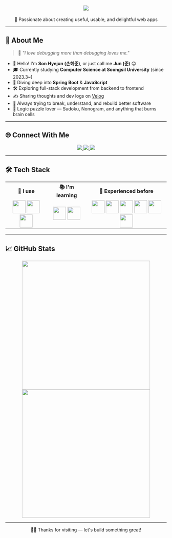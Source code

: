 <h1 align="center">
  <img src="https://readme-typing-svg.herokuapp.com?font=Fira+Code&size=28&duration=3500&center=true&vCenter=true&color=3DC5A0&width=600&height=70&lines=Hi+I'm+Hyejun👋;Aspiring+Full-Stack+Developer;Learning+Spring+Boot+and+JavaScript" />
</h1>

<p align="center">
  🧠 Passionate about creating useful, usable, and delightful web apps
</p>

---

## 🙋 About Me

> 🔧 *"I love debugging more than debugging loves me."*

- 👋 Hello! I'm **Son Hyejun (손혜준)**, or just call me **Jun (준)** 😊  
- 🎓 Currently studying **Computer Science at Soongsil University** (since 2023.3~)
- 🌱 Diving deep into **Spring Boot** & **JavaScript**
- 🛠️ Exploring full-stack development from backend to frontend
- ✍️ Sharing thoughts and dev logs on [Velog](https://velog.io/@son-hyejun)
- 🚀 Always trying to break, understand, and rebuild better software
- 🧩 Logic puzzle lover — Sudoku, Nonogram, and anything that burns brain cells

---

## 🌐 Connect With Me

<p align="center">
  <a href="https://velog.io/@son-hyejun">
    <img src="https://img.shields.io/badge/Velog-20C997?style=flat&logo=velog&logoColor=white"/>
  </a>
  <a href="mailto:h_jun0515@naver.com">
    <img src="https://img.shields.io/badge/Email-03C75A?style=flat&logo=naver&logoColor=white"/>
  </a>
  <a href="https://www.youtube.com/@HJ_15">
    <img src="https://img.shields.io/badge/YouTube-FF0000?style=flat&logo=youtube&logoColor=white"/>
  </a>
</p>

---

## 🛠️ Tech Stack

<table>
  <tr>
    <th>🔧 I use</th>
    <th>📚 I'm learning</th>
    <th>🧠 Experienced before</th>
  </tr>
  <tr>
    <td align="center">
      <img src="https://cdn.jsdelivr.net/gh/devicons/devicon/icons/java/java-original.svg" width="40" />
      <img src="https://cdn.jsdelivr.net/gh/devicons/devicon/icons/spring/spring-original.svg" width="40" />
      <img src="https://cdn.jsdelivr.net/gh/devicons/devicon/icons/javascript/javascript-original.svg" width="40" />
    </td>
    <td align="center">
      <img src="https://cdn.jsdelivr.net/gh/devicons/devicon/icons/spring/spring-original.svg" width="40" />
      <img src="https://cdn.jsdelivr.net/gh/devicons/devicon/icons/react/react-original.svg" width="40" />
    </td>
    <td align="center">
      <img src="https://cdn.jsdelivr.net/gh/devicons/devicon/icons/html5/html5-original.svg" width="40" />
      <img src="https://cdn.jsdelivr.net/gh/devicons/devicon/icons/css3/css3-original.svg" width="40" />
      <img src="https://cdn.jsdelivr.net/gh/devicons/devicon/icons/python/python-original.svg" width="40" />
      <img src="https://cdn.jsdelivr.net/gh/devicons/devicon/icons/c/c-original.svg" width="40" />
      <img src="https://cdn.jsdelivr.net/gh/devicons/devicon/icons/cplusplus/cplusplus-original.svg" width="40" />
      <img src="https://cdn.jsdelivr.net/gh/devicons/devicon/icons/android/android-original.svg" width="40" />
    </td>
  </tr>
</table>

---

## 📈 GitHub Stats

<p align="center">
  <img width="400" src="https://github-readme-stats.vercel.app/api?username=son-hyejun&show_icons=true&theme=default" />
  <img width="400" src="https://github-readme-streak-stats.herokuapp.com?user=son-hyejun&theme=default" />
</p>

---

<p align="center">
  🧑‍💻 Thanks for visiting — let's build something great!
</p>
